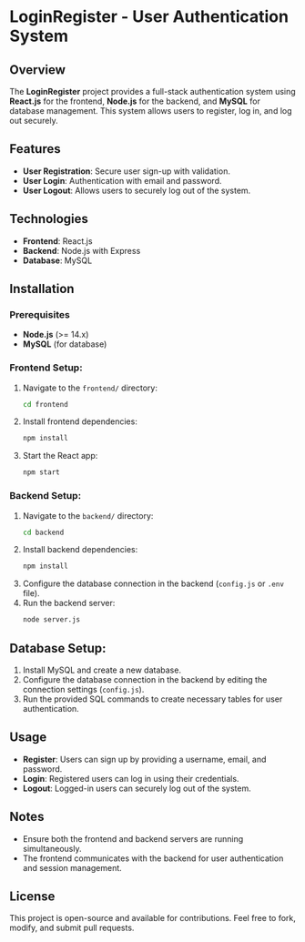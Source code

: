 
# LoginRegister - User Authentication System

## Overview
The **LoginRegister** project provides a full-stack authentication system using **React.js** for the frontend, **Node.js** for the backend, and **MySQL** for database management. This system allows users to register, log in, and log out securely.

## Features
- **User Registration**: Secure user sign-up with validation.
- **User Login**: Authentication with email and password.
- **User Logout**: Allows users to securely log out of the system.

## Technologies
- **Frontend**: React.js
- **Backend**: Node.js with Express
- **Database**: MySQL

## Installation

### Prerequisites
- **Node.js** (>= 14.x)
- **MySQL** (for database)

### Frontend Setup:
1. Navigate to the `frontend/` directory:
   ```bash
   cd frontend
   ```
2. Install frontend dependencies:
   ```bash
   npm install
   ```
3. Start the React app:
   ```bash
   npm start
   ```

### Backend Setup:
1. Navigate to the `backend/` directory:
   ```bash
   cd backend
   ```
2. Install backend dependencies:
   ```bash
   npm install
   ```
3. Configure the database connection in the backend (`config.js` or `.env` file).
4. Run the backend server:
   ```bash
   node server.js
   ```

## Database Setup:
1. Install MySQL and create a new database.
2. Configure the database connection in the backend by editing the connection settings (`config.js`).
3. Run the provided SQL commands to create necessary tables for user authentication.

## Usage
- **Register**: Users can sign up by providing a username, email, and password.
- **Login**: Registered users can log in using their credentials.
- **Logout**: Logged-in users can securely log out of the system.

## Notes
- Ensure both the frontend and backend servers are running simultaneously.
- The frontend communicates with the backend for user authentication and session management.

## License
This project is open-source and available for contributions. Feel free to fork, modify, and submit pull requests.
